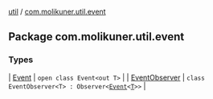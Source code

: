 [util](../index.md) / [com.molikuner.util.event](./index.md)

## Package com.molikuner.util.event

### Types

| [Event](-event/index.md) | `open class Event<out T>` |
| [EventObserver](-event-observer/index.md) | `class EventObserver<T> : Observer<`[`Event`](-event/index.md)`<`[`T`](-event-observer/index.md#T)`>>` |

